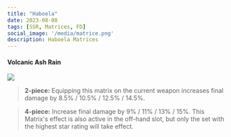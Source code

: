 ```yaml
---
title: "Haboela"
date: 2023-08-08
tags: [SSR, Matrices, FD]
social_image: '/media/matrice.png'
description: Haboela Matrices
---
```

#### Volcanic Ash Rain

![](https://telegra.ph/file/740497fe2de3d735acce4.png)


> **2-piece:** Equipping this matrix on the current weapon increases final damage by 8.5% / 10.5% / 12.5% / 14.5%.

> **4-piece:** Increase final damage by 9% / 11% / 13% / 15%. This Matrix's effect is also active in the off-hand slot, but only the set with the highest star rating will take effect.